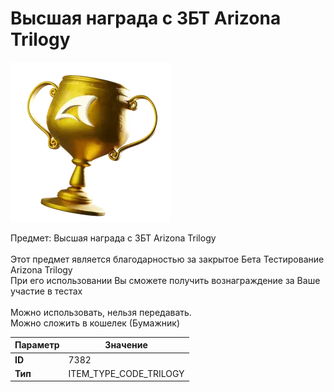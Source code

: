 # Высшая награда с ЗБТ Arizona Trilogy

![Item Image](../img/7382.webp?raw=true)

Предмет: Высшая награда с ЗБТ Arizona Trilogy<br><br>Этот предмет является благодарностью за закрытое Бета Тестирование Arizona Trilogy<br>При его использовании Вы сможете получить вознаграждение за Ваше участие в тестах<br><br>Можно использовать, нельзя передавать.<br>Можно сложить в кошелек (Бумажник)


| Параметр | Значение |
|----------|----------|
| **ID** | 7382 |
| **Тип** | ITEM_TYPE_CODE_TRILOGY |

